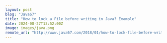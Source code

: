 ```yaml
---
layout: post
blog: "Java67"
title: "How to lock a File before writing in Java? Example"
date: 2024-08-27T13:52:00Z
image: images/java.png
remote_url: "http://www.java67.com/2018/01/how-to-lock-file-before-writing-in-java.html"
---
```

